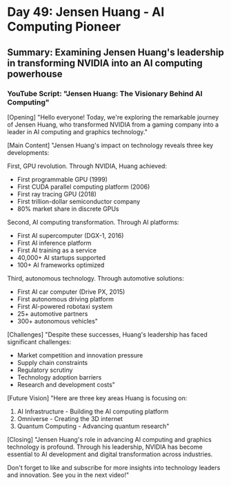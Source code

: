 # Day 49: Jensen Huang - AI Computing Pioneer
## Summary: Examining Jensen Huang's leadership in transforming NVIDIA into an AI computing powerhouse

### YouTube Script: "Jensen Huang: The Visionary Behind AI Computing"

[Opening]
"Hello everyone! Today, we're exploring the remarkable journey of Jensen Huang, who transformed NVIDIA from a gaming company into a leader in AI computing and graphics technology."

[Main Content]
"Jensen Huang's impact on technology reveals three key developments:

First, GPU revolution. Through NVIDIA, Huang achieved:
- First programmable GPU (1999)
- First CUDA parallel computing platform (2006)
- First ray tracing GPU (2018)
- First trillion-dollar semiconductor company
- 80% market share in discrete GPUs

Second, AI computing transformation. Through AI platforms:
- First AI supercomputer (DGX-1, 2016)
- First AI inference platform
- First AI training as a service
- 40,000+ AI startups supported
- 100+ AI frameworks optimized

Third, autonomous technology. Through automotive solutions:
- First AI car computer (Drive PX, 2015)
- First autonomous driving platform
- First AI-powered robotaxi system
- 25+ automotive partners
- 300+ autonomous vehicles"

[Challenges]
"Despite these successes, Huang's leadership has faced significant challenges:
- Market competition and innovation pressure
- Supply chain constraints
- Regulatory scrutiny
- Technology adoption barriers
- Research and development costs"

[Future Vision]
"Here are three key areas Huang is focusing on:

1. AI Infrastructure - Building the AI computing platform
2. Omniverse - Creating the 3D internet
3. Quantum Computing - Advancing quantum research"

[Closing]
"Jensen Huang's role in advancing AI computing and graphics technology is profound. Through his leadership, NVIDIA has become essential to AI development and digital transformation across industries.

Don't forget to like and subscribe for more insights into technology leaders and innovation. See you in the next video!" 
